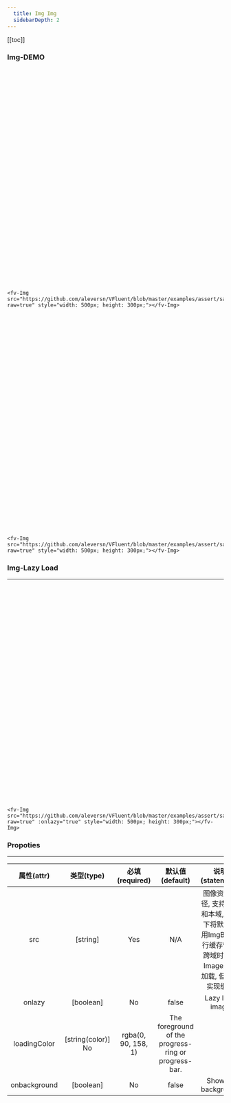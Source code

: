 ```yaml
---
  title: Img Img
  sidebarDepth: 2
---
```

  
[[toc]]

### Img-DEMO


<div style="width: 100%; height: 500px;">
    
<ClientOnly>
<fv-Img src="https://github.com/aleversn/VFluent/blob/master/examples/assert/sample/1.jpg?raw=true" style="width: 500px; height: 300px;"></fv-Img>
</ClientOnly>
</div>

```vue
<fv-Img src="https://github.com/aleversn/VFluent/blob/master/examples/assert/sample/1.jpg?raw=true" style="width: 500px; height: 300px;"></fv-Img>
```

<div style="width: 100%; height: 500px;">
<ClientOnly>
<fv-Img src="https://github.com/aleversn/VFluent/blob/master/examples/assert/sample/2.jpg?raw=true" style="width: 500px; height: 300px;"></fv-Img>
</ClientOnly>
</div>

```vue
<fv-Img src="https://github.com/aleversn/VFluent/blob/master/examples/assert/sample/2.jpg?raw=true" style="width: 500px; height: 300px;"></fv-Img>
```

### Img-Lazy Load
---
<div style="width: 100%; height: 500px;">
<ClientOnly>
<fv-Img src="https://github.com/aleversn/VFluent/blob/master/examples/assert/sample/3.jpg?raw=true" :onlazy="true" style="width: 500px; height: 300px;"></fv-Img>
</ClientOnly>
</div>

```vue
<fv-Img src="https://github.com/aleversn/VFluent/blob/master/examples/assert/sample/3.jpg?raw=true" :onlazy="true" style="width: 500px; height: 300px;"></fv-Img>
```


### Propoties
---
|  属性(attr)  |     类型(type)     |   必填(required)    |                   默认值(default)                    |                                              说明(statement)                                              |
|:------------:|:------------------:|:-------------------:|:----------------------------------------------------:|:---------------------------------------------------------------------------------------------------------:|
|     src      |      [string]      |         Yes         |                         N/A                          | 图像资源路径, 支持跨域和本域, 本域下将默认启用ImgBox进行缓存管理, 跨域时启用Image进行加载, 但无法实现缓存 |
|    onlazy    |     [boolean]      |         No          |                        false                         |                                              Lazy load image                                              |
| loadingColor | [string(color)] No | rgba(0, 90, 158, 1) | The foreground of the progress-ring or progress-bar. |                                                                                                           |
| onbackground |     [boolean]      |         No          |                        false                         |                                            Show as background                                             |
